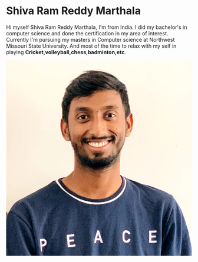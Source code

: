 # Shiva Ram Reddy Marthala
Hi myself Shiva Ram Reddy Marthala, I'm from India. I did my bachelor's in computer science and done the certification in my area of interest. Currently I'm pursuing my masters in Computer science at Northwest Missouri State University. And most of the time to relax with my self in playing __Cricket,volleyball,chess,badminton,etc__.

![myimage](images/my_image.jpg.jpg)






